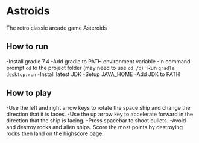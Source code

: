 # Astroids
The retro classic arcade game Asteroids

## How to run
-Install gradle 7.4
-Add gradle to PATH environment variable
-In command prompt `cd` to the project folder (may need to use `cd /d`)
-Run `gradle desktop:run`
-Install latest JDK
-Setup JAVA_HOME
-Add JDK to PATH
   
## How to play
-Use the left and right arrow keys to rotate the space ship and change the direction that it is faces.
-Use the up arrow key to accelerate forward in the direction that the ship is facing.
-Press spacebar to shoot bullets.
-Avoid and destroy rocks and alien ships. Score the most points by destroying rocks then land on the highscore page.
